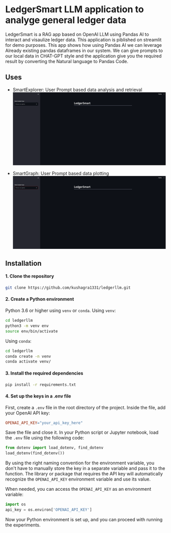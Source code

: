 # LedgerSmart LLM application to analyge general ledger data
LedgerSmart is a RAG app based on OpenAI LLM using Pandas AI to interact and visaulize ledger data. This application is piblished on streamlit for demo purposes. This app shows how using Pandas AI we can leverage Already existing pandas dataframes in our system. We can give prompts to our local data in CHAT-GPT style and the application give you the required result by converting the Natural language to Pandas Code.


## Uses

- SmartExplorer: User Prompt based data analysis and retrieval
![image](/images/smartexplorer.gif)

- SmartGraph: User Prompt based data plotting
![image](/images/smartgraph.gif)


## Installation

#### 1. Clone the repository

```bash
git clone https://github.com/kushagra1331/ledgerllm.git
```

#### 2. Create a Python environment

Python 3.6 or higher using `venv` or `conda`. Using `venv`:

``` bash
cd ledgerllm
python3 -m venv env
source env/bin/activate
```

Using `conda`:
``` bash
cd ledgerllm
conda create -n venv 
conda activate venv/
```

#### 3. Install the required dependencies
``` bash
pip install -r requirements.txt
```

#### 4. Set up the keys in a .env file

First, create a `.env` file in the root directory of the project. Inside the file, add your OpenAI API key:

```makefile
OPENAI_API_KEY="your_api_key_here"
```

Save the file and close it. In your Python script or Jupyter notebook, load the `.env` file using the following code:
```python
from dotenv import load_dotenv, find_dotenv
load_dotenv(find_dotenv())
```

By using the right naming convention for the environment variable, you don't have to manually store the key in a separate variable and pass it to the function. The library or package that requires the API key will automatically recognize the `OPENAI_API_KEY` environment variable and use its value.

When needed, you can access the `OPENAI_API_KEY` as an environment variable:
```python
import os
api_key = os.environ['OPENAI_API_KEY']
```

Now your Python environment is set up, and you can proceed with running the experiments.
